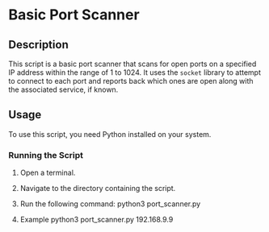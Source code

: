 # Basic Port Scanner

## Description
This script is a basic port scanner that scans for open ports on a specified IP address within the range of 1 to 1024. It uses the `socket` library to attempt to connect to each port and reports back which ones are open along with the associated service, if known.

## Usage
To use this script, you need Python installed on your system.

### Running the Script
1. Open a terminal.
2. Navigate to the directory containing the script.
3. Run the following command:
   python3 port_scanner.py <IP to Scan>

4. Example 
   python3 port_scanner.py 192.168.9.9
